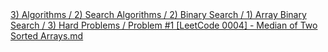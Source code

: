 <a href="https://github.com/alvarosf07/computer-science-DSA/blob/master/3)%20Algorithms/2)%20Search%20Algorithms/2)%20Binary%20Search/1)%20Array%20Binary%20Search/3)%20Hard%20Problems/Problem%20%231%20%5BLeetCode%200004%5D%20-%20Median%20of%20Two%20Sorted%20Arrays.md"> 
3) Algorithms / 2) Search Algorithms / 2) Binary Search / 1) Array Binary Search / 3) Hard Problems / Problem #1 [LeetCode 0004] - Median of Two Sorted Arrays.md </a>
